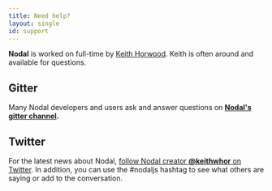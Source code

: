 ```yaml
---
title: Need help?
layout: single
id: support
---
```


**Nodal** is worked on full-time by [Keith Horwood](https://twitter.com/keithwhor). Keith is often around and available for questions.

## Gitter

Many Nodal developers and users ask and answer questions on **[Nodal's gitter channel](https://gitter.im/keithwhor/nodal).**

## Twitter

For the latest news about Nodal, [follow Nodal creator **@keithwhor** on Twitter](https://twitter.com/keithwhor). In addition, you can use the #nodaljs hashtag to see what others are saying or add to the conversation.

<div><a class="twitter-timeline" data-dnt="true" data-chrome="nofooter noheader transparent" href="https://twitter.com/search?q=%23nodaljs" data-widget-id="342522405270470656"></a></div>
